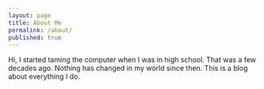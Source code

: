 ```yaml
---
layout: page
title: About Me
permalink: /about/
published: true
---
```



Hi, I started taming the computer when I was in high school. That was a few decades ago. Nothing has changed in my world since then. This is a blog about everything I do.